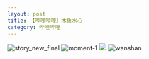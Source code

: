 ```yaml
---
layout: post
title: 【哔哩哔哩】木鱼水心
category: 哔哩哔哩
---
```

![story_new_final](http://s79weexgu.hd-bkt.clouddn.com/img/story_new_final_0322.png)
![moment-1](http://s79weexgu.hd-bkt.clouddn.com/img/moment-1.png)
![](http://s79wgrh40.hd-bkt.clouddn.com/img/yu-220701-1.jpg)
![wanshan](http://s79weexgu.hd-bkt.clouddn.com/img/wanshan.png)
